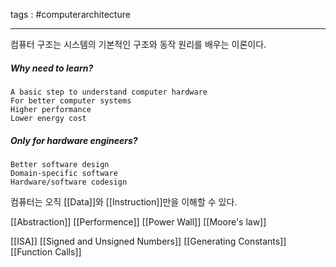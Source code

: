 tags : #computerarchitecture 

---

컴퓨터 구조는 시스템의 기본적인 구조와 동작 원리를 배우는 이론이다.

##### Why need to learn?
	A basic step to understand computer hardware
	For better computer systems
	Higher performance
	Lower energy cost

##### Only for hardware engineers?
	Better software design
	Domain-specific software
	Hardware/software codesign

컴퓨터는 오직 [[Data]]와 [[Instruction]]만을 이해할 수 있다.

[[Abstraction]]
[[Performence]]
[[Power Wall]]
[[Moore's law]]

[[ISA]]
[[Signed and Unsigned Numbers]]
[[Generating Constants]]
[[Function Calls]]

